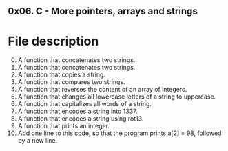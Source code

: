 ## 0x06. C - More pointers, arrays and strings

# File description

 0. A function that concatenates two strings.
 1. A function that concatenates two strings.
 2. A function that copies a string.
 3. A function that compares two strings.
 4. A function that reverses the content of an array of integers.
 5. A function that changes all lowercase letters of a string to uppercase.
 6. A function that capitalizes all words of a string.
 7. A function that encodes a string into 1337.
 8. A function that encodes a string using rot13.
 9. A function that prints an integer.
 10. Add one line to this code, so that the program prints a[2] = 98, followed by a new line.     
